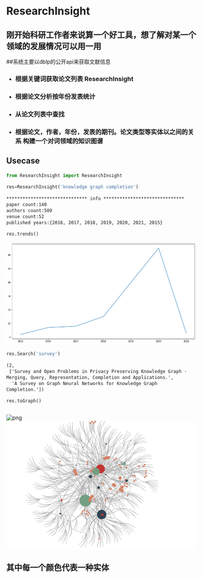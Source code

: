 # ResearchInsight
## 刚开始科研工作者来说算一个好工具，想了解对某一个领域的发展情况可以用一用
##系统主要以dblp的公开api来获取文献信息
* ### 根据关键词获取论文列表 ResearchInsight
* ### 根据论文分析按年份发表统计
* ### 从论文列表中查找
* ### 根据论文，作者，年份，发表的期刊。论文类型等实体以之间的关系 构建一个对词领域的知识图谱
## Usecase
```python
from ResearchInsight import ResearchInsight
```


```python
res=ResearchInsight('knowledge graph completion')
```

    ****************************** info ******************************
    paper count:140
    authors count:509
    venue count:52
    published years:{2016, 2017, 2018, 2019, 2020, 2021, 2015}
    


```python
res.trends()
```


![png](output_2_0.png)



```python
res.Search('survey')
```




    (2,
     ['Survey and Open Problems in Privacy Preserving Knowledge Graph - Merging, Query, Representation, Completion and Applications.',
      'A Survey on Graph Neural Networks for Knowledge Graph Completion.'])




```python
res.toGraph()
```


```python

```
![png](Screenshot1.png=200x100)
![png](Screenshot2.png)

## 其中每一个颜色代表一种实体
